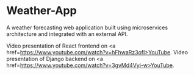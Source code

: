 # Weather-App

A weather forecasting web application built using microservices architecture and integrated with an external API.

Video presentation of React frontend on <a href=https://www.youtube.com/watch?v=hFhwaRz3ofI>YouTube</a>.
Video presentation of Django backend on <a href=https://www.youtube.com/watch?v=3gvMd4Vyi-w>YouTube</a>.

